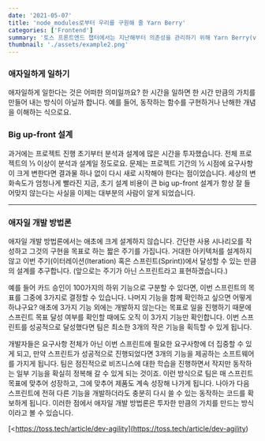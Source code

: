 ```yaml
---
date: '2021-05-07'
title: 'node_modules로부터 우리를 구원해 줄 Yarn Berry'
categories: ['Frontend']
summary: '토스 프론트엔드 챕터에서는 지난해부터 의존성을 관리하기 위해 Yarn Berry(v2)를 도입했습니다. 처음에는 일부 레포지토리부터 시작하여, 현재는 대부분의 레포지토리에 Yarn Berry가 적용되어 있는데요. 토스팀이 새로운 패키지 관리 시스템을 도입하게 된 배경과 사용하면서 좋았던 점을 테크 블로그를 통해 공유합니다.'
thumbnail: './assets/example2.png'
---
```


### 애자일하게 일하기

애자일하게 일한다는 것은 어떠한 의미일까요? 한 시간을 일하면 한 시간 만큼의 가치를 만들어 내는 방식이 아닐까 합니다. 예를 들어, 동작하는 함수를 구현하거나 난해한 개념을 이해하는 식으로요.

### Big up-front 설계

과거에는 프로젝트 진행 초기부터 분석과 설계에 많은 시간을 투자했습니다. 전체 프로젝트의 ⅓ 이상이 분석과 설계일 정도로요. 문제는 프로젝트 기간의 ½ 시점에 요구사항이 크게 변한다면 결과물 하나 없이 다시 새로 시작해야 한다는 점이었습니다. 세상의 변화속도가 엄청나게 빨라진 지금, 초기 설계 비용이 큰 big up-front 설계가 항상 잘 들어맞지 않는다는 사실을 이제는 대부분의 사람이 알게 되었습니다.

---

### 애자일 개발 방법론

애자일 개발 방법론에서는 애초에 크게 설계하지 않습니다. 간단한 사용 시나리오를 작성하고 그것의 구현을 목표로 하는 짧은 주기를 가집니다. 거대한 아키텍처를 설계하지 않고 이번 주기(이터레이션(Iteration) 혹은 스프린트(Sprint))에서 달성할 수 있는 만큼의 설계를 추구합니다. (앞으로는 주기가 아닌 스프린트라고 표현하겠습니다.)

예를 들어 카드 승인이 100가지의 하위 기능으로 구분할 수 있다면, 이번 스프린트의 목표를 그중에 3가지로 결정할 수 있습니다. 나머지 기능을 함께 확인하고 싶으면 어떻게 하냐구요? 애초에 3가지 기능 외에는 개발하지 않는다는 목표로 일을 진행하기 때문에 스프린트 목표 달성 여부를 확인할 때에도 오직 이 3가지 기능만 확인합니다. 이번 스프린트를 성공적으로 달성했다면 팀은 최소한 3개의 작은 기능을 획득할 수 있게 됩니다.

개발자들은 요구사항 전체가 아닌 이번 스프린트에 필요한 요구사항에 더 집중할 수 있게 되고, 만약 스프린트가 성공적으로 진행되었다면 3개의 기능을 제공하는 소프트웨어를 가지게 됩니다. 팀은 점진적으로 비즈니스에 대한 학습을 진행하면서 작지만 동작하는 일부 기능을 확실히 정복해 갈 수 있게 되는 것이죠. 이런 방식으로 팀은 매 스프린트 목표에 맞추어 성장하고, 그에 맞추어 제품도 계속 성장해 나가게 됩니다. 나아가 다음 스프린트에 전혀 다른 기능을 개발하더라도 충분히 다시 쓸 수 있는 동작하는 코드를 확보하게 됩니다. 이러한 점에서 애자일 개발 방법론은 투자한 만큼의 가치를 만드는 방식이라고 볼 수 있습니다.

  [<https://toss.tech/article/dev-agility](<https://toss.tech/article/dev-agility>)
  